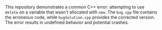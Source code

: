 This repository demonstrates a common C++ error: attempting to use `delete` on a variable that wasn't allocated with `new`.  The `bug.cpp` file contains the erroneous code, while `bugSolution.cpp` provides the corrected version.  The error results in undefined behavior and potential crashes.